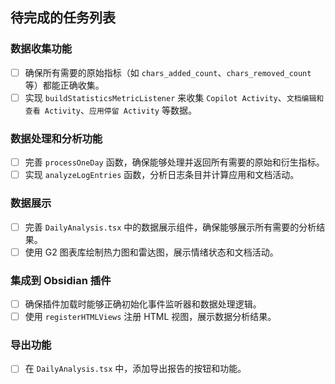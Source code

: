 ## 待完成的任务列表

### 数据收集功能
- [ ] 确保所有需要的原始指标（如 `chars_added_count`、`chars_removed_count` 等）都能正确收集。
- [ ] 实现 `buildStatisticsMetricListener` 来收集 `Copilot Activity`、`文档编辑和查看 Activity`、`应用停留 Activity` 等数据。

### 数据处理和分析功能
- [ ] 完善 `processOneDay` 函数，确保能够处理并返回所有需要的原始和衍生指标。
- [ ] 实现 `analyzeLogEntries` 函数，分析日志条目并计算应用和文档活动。

### 数据展示
- [ ] 完善 `DailyAnalysis.tsx` 中的数据展示组件，确保能够展示所有需要的分析结果。
- [ ] 使用 G2 图表库绘制热力图和雷达图，展示情绪状态和文档活动。

### 集成到 Obsidian 插件
- [ ] 确保插件加载时能够正确初始化事件监听器和数据处理逻辑。
- [ ] 使用 `registerHTMLViews` 注册 HTML 视图，展示数据分析结果。

### 导出功能
- [ ] 在 `DailyAnalysis.tsx` 中，添加导出报告的按钮和功能。
